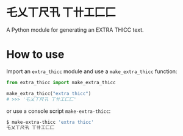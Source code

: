 # 乇乂丅尺卂 丅卄工匚匚

A Python module for generating an EXTRA THICC text.

# How to use

Import an `extra_thicc` module and use a `make_extra_thicc` function:

```python
from extra_thicc import make_extra_thicc

make_extra_thicc("extra thicc")
# >>> '乇乂丅尺卂 丅卄工匚匚'
```

or use a console script `make-extra-thicc`:

```bash
$ make-extra-thicc 'extra thicc'
乇乂丅尺卂 丅卄工匚匚
```
